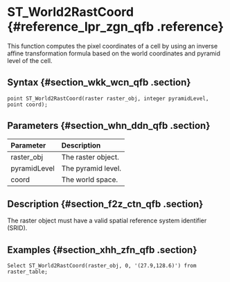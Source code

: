 # S​T\_World2RastCoord {#reference_lpr_zgn_qfb .reference}

This function computes the pixel coordinates of a cell by using an inverse affine transformation formula based on the world coordinates and pyramid level of the cell.

## Syntax {#section_wkk_wcn_qfb .section}

```
point ST_World2RastCoord(raster raster_obj, integer pyramidLevel, point coord);
```

## Parameters {#section_whn_ddn_qfb .section}

|Parameter|Description|
|:--------|:----------|
|raster\_obj|The raster object.|
|pyramidLevel|The pyramid level.|
|coord|The world space.|

## Description {#section_f2z_ctn_qfb .section}

The raster object must have a valid spatial reference system identifier \(SRID\).

## Examples {#section_xhh_zfn_qfb .section}

```
Select ST_World2RastCoord(raster_obj, 0, '(27.9,128.6)') from raster_table;
```

